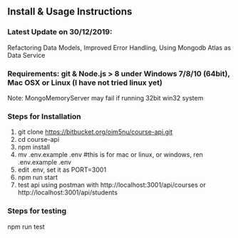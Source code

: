 ## Install & Usage Instructions

### Latest Update on 30/12/2019: 
Refactoring Data Models, Improved Error Handling, Using Mongodb Atlas as Data Service 

### Requirements: git & Node.js > 8 under Windows 7/8/10 (64bit), Mac OSX or Linux (I have not tried linux yet)


Note: MongoMemoryServer may fail if running 32bit win32 system

### Steps for Installation

1. git clone https://bitbucket.org/oim5nu/course-api.git
2. cd course-api
3. npm install
4. mv .env.example .env #this is for mac or linux, or windows, ren .env.example .env
5. edit .env, set it as
   PORT=3001
6. npm run start
7. test api using postman with http://localhost:3001/api/courses or http://localhost:3001/api/students

### Steps for testing

npm run test


